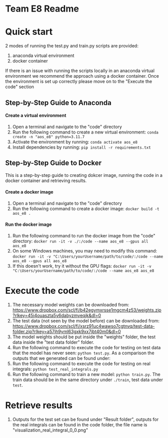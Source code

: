 # Team E8 Readme 


# Quick start
2 modes of running the test.py and train.py scripts are provided:
1) anaconda virtual environment 
2) docker container

If there is an issue with running the scripts locally in an anaconda virtual environment we recommend the approach using a docker container.
Once the environment is set up correctly please move on to the "Execute the code" section

## Step-by-Step Guide to Anaconda

#### Create a virtual environment
1. Open a terminal and navigate to the "code" directory
2. Run the following command to create a new virtual environment: `conda create -n "aos_e8" python=3.11.7`
3. Activate the environment by running: `conda activate aos_e8`
4. Install dependencies by running: `pip install -r requirements.txt`


## Step-by-Step Guide to Docker
This is a step-by-step guide to creating dokcer image, running the code in a docker container and retrieving results.

#### Create a docker image
1. Open a terminal and navigate to the "code" directory
2. Run the following command to create a docker image: `docker build -t aos_e8 .`


#### Run the docker image
1. Run the following command to run the docker image from the "code" directory: 
`docker run -it -v ./:/code --name aos_e8 --gpus all aos_e8`  
2. On some Windows machines, you may need to modify this command:
`docker run -it -v "C:\Users/yourUsername/path/to/code/:/code --name aos_e8 --gpus all aos_e8`
3. If this doesn't work, try it without the GPU flags:
`docker run -it -v "C:\Users/yourUsername/path/to/code/:/code --name aos_e8 aos_e8`



# Execute the code
1. The necessary model weights can be downloaded from: https://www.dropbox.com/scl/fi/b42egymxrsse1mgcm4z53/weights.zip?rlkey=45i4ouaszta5y6dabyzmyeqjk&dl=0
2. The test data (not seen by the model before) can be downloaded from: https://www.dropbox.com/scl/fi/xsrz91uc4wawso7cgtnvq/test-data-folder.zip?rlkey=a57jh9yml63gxk9xx7jbt40m0&dl=0
3. The model weights should be put inside the "weights" folder, the test data inside the "test data folder" folder.
4. Run the following command to execute the code for testing on test data that the model has never seen: `python test.py`. As a comparison the outputs that we generated can be found under: 
5. Run the following command to execute the code for testing on real integrals: `python test_real_integrals.py`
6. Run the following command to train a new model: `python train.py`. The train data should be in the same directory under `./train`, test data under `test`.


# Retrieve results
1. Outputs for the test set can be found under "Result folder", outputs for the real integrals can be found in the code folder, the file name is "visualization_real_integral_0_0.png"
